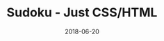 ---
title: 'Sudoku - Just CSS/HTML'
description: 'Complete a sudoku puzzle without Javascript or server-side interaction.'
gametype: 'simple'
gameid: 76
date: 2018-06-20
tags: []
draft: false
type: 'games'
num19: [{'idx':1,'arr1':[1,2,3,4,5,6,7,8,9],'arr2':[1,2,3,4,5,6,7,8,9]},{'idx':2,'arr1':[1,2,3,4,5,6,7,8,9],'arr2':[1,2,3,4,5,6,7,8,9]},{'idx':3,'arr1':[1,2,3,4,5,6,7,8,9],'arr2':[1,2,3,4,5,6,7,8,9]},{'idx':4,'arr1':[1,2,3,4,5,6,7,8,9],'arr2':[1,2,3,4,5,6,7,8,9]},{'idx':5,'arr1':[1,2,3,4,5,6,7,8,9],'arr2':[1,2,3,4,5,6,7,8,9]},{'idx':6,'arr1':[1,2,3,4,5,6,7,8,9],'arr2':[1,2,3,4,5,6,7,8,9]},{'idx':7,'arr1':[1,2,3,4,5,6,7,8,9],'arr2':[1,2,3,4,5,6,7,8,9]},{'idx':8,'arr1':[1,2,3,4,5,6,7,8,9],'arr2':[1,2,3,4,5,6,7,8,9]},{'idx':9,'arr1':[1,2,3,4,5,6,7,8,9],'arr2':[1,2,3,4,5,6,7,8,9]}]
puzzle: [[0, 0, 0, 0, 1, 3, 0, 0, 2], [0, 3, 0, 0, 0, 0, 0, 0, 0], [7, 0, 0, 0, 5, 0, 8, 0, 0], [0, 0, 9, 6, 0, 7, 4, 8, 0], [0, 0, 4, 0, 0, 0, 2, 0, 0], [0, 6, 3, 2, 0, 4, 1, 0, 0], [0, 0, 5, 0, 2, 0, 0, 0, 9], [0, 0, 0, 0, 0, 0, 0, 6, 0], [1, 0, 0, 4, 6, 0, 0, 0, 0]]
layout: 'sudokucssstatic'
---